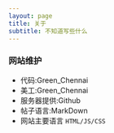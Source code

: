```yaml
---
layout: page
title: 关于
subtitle: 不知道写些什么
---
```


### 网站维护

* 代码:Green_Chennai
* 美工:Green_Chennai
* 服务器提供:Github
* 帖子语言:MarkDown
* 网站主要语言 `HTML/JS/CSS`